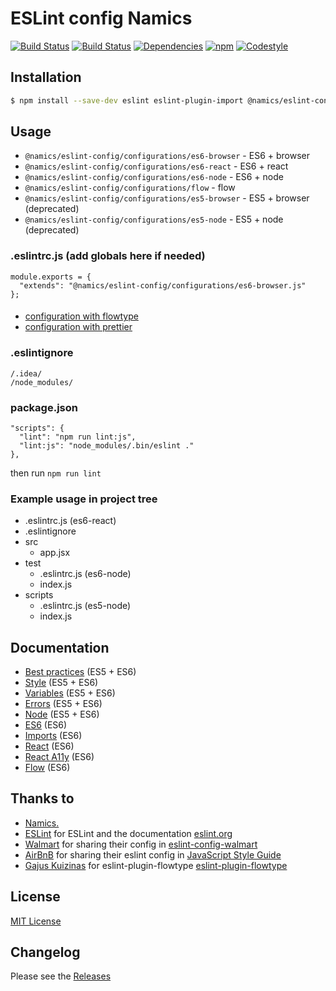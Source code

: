 # ESLint config Namics

[![Build Status](https://img.shields.io/travis/namics/eslint-config-namics/master.svg)](https://travis-ci.org/namics/eslint-config-namics)
[![Build Status](https://ci.appveyor.com/api/projects/status/sroqr91h6gjecoqi/branch/master?svg=true)](https://ci.appveyor.com/project/smollweide/eslint-config-namics/branch/master)
[![Dependencies](https://img.shields.io/david/namics/eslint-config-namics/master.svg)](https://david-dm.org/namics/eslint-config-namics)
[![npm](https://img.shields.io/npm/v/@namics/eslint-config.svg)](https://www.npmjs.com/package/@namics/eslint-config)
[![Codestyle](https://img.shields.io/badge/codestyle-namics-green.svg)](https://github.com/namics/eslint-config-namics)

## Installation
```bash
$ npm install --save-dev eslint eslint-plugin-import @namics/eslint-config
```

## Usage
- `@namics/eslint-config/configurations/es6-browser` - ES6 + browser
- `@namics/eslint-config/configurations/es6-react` - ES6 + react
- `@namics/eslint-config/configurations/es6-node` - ES6 + node
- `@namics/eslint-config/configurations/flow` - flow
- `@namics/eslint-config/configurations/es5-browser` - ES5 + browser (deprecated)
- `@namics/eslint-config/configurations/es5-node` - ES5 + node (deprecated)

### .eslintrc.js (add globals here if needed)
```
module.exports = {
  "extends": "@namics/eslint-config/configurations/es6-browser.js"
};
```

####
- [configuration with flowtype](./documentation/with-flow.md)
- [configuration with prettier](./documentation/with-prettier.md)

### .eslintignore
```
/.idea/
/node_modules/
```

### package.json
```
"scripts": {
  "lint": "npm run lint:js",
  "lint:js": "node_modules/.bin/eslint ."
},
```
then run `npm run lint`

### Example usage in project tree
- .eslintrc.js (es6-react)
- .eslintignore
- src
    - app.jsx
- test
    - .eslintrc.js (es6-node)
    - index.js
- scripts
    - .eslintrc.js (es5-node)
    - index.js

## Documentation
- [Best practices](./documentation/best-practices.md) (ES5 + ES6)
- [Style](./documentation/style.md) (ES5 + ES6)
- [Variables](./documentation/variables.md) (ES5 + ES6)
- [Errors](./documentation/errors.md) (ES5 + ES6)
- [Node](./documentation/node.md) (ES5 + ES6)
- [ES6](./documentation/es6.md) (ES6)
- [Imports](./documentation/imports.md) (ES6)
- [React](./documentation/react.md) (ES6)
- [React A11y](./documentation/react-a11y.md) (ES6)
- [Flow](./documentation/flow.md) (ES6)

## Thanks to
* [Namics.](https://www.namics.com/en/)
* [ESLint](https://github.com/eslint/eslint) for ESLint and the documentation [eslint.org](http://eslint.org/)
* [Walmart](https://github.com/walmartlabs) for sharing their config in [eslint-config-walmart](https://github.com/walmartlabs/eslint-config-walmart)
* [AirBnB](https://github.com/airbnb) for sharing their eslint config in [JavaScript Style Guide](https://github.com/airbnb/javascript)
* [Gajus Kuizinas](https://github.com/gajus) for eslint-plugin-flowtype [eslint-plugin-flowtype](https://github.com/gajus/eslint-plugin-flowtype)

## License
[MIT License](./LICENSE)


## Changelog
Please see the [Releases](https://github.com/namics/eslint-config-namics/releases)
